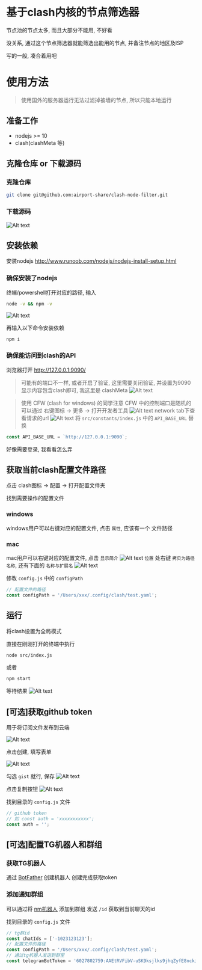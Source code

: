# 基于clash内核的节点筛选器

节点池的节点太多, 而且大部分不能用, 不好看

没关系, 通过这个节点筛选器就能筛选出能用的节点, 并备注节点的地区及ISP

写的一般, 凑合着用吧

# 使用方法

> 使用国外的服务器运行无法过滤掉被墙的节点, 所以只能本地运行

## 准备工作

- nodejs >= 10
- clash(clashMeta 等)

## 克隆仓库 or 下载源码 

### 克隆仓库
```bash
git clone git@github.com:airport-share/clash-node-filter.git
```

### 下载源码
![Alt text](assets/image.png)

## 安装依赖
安装nodejs http://www.runoob.com/nodejs/nodejs-install-setup.html
### 确保安装了nodejs
终端/powershell打开对应的路径, 输入
```bash
node -v && npm -v
```
![Alt text](assets/image-5.png)

再输入以下命令安装依赖
```bash
npm i
```

### 确保能访问到clash的API
浏览器打开 http://127.0.0.1:9090/
> 可能有的端口不一样, 或者开启了验证, 这里需要关闭验证, 并设置为9090
显示内容包含clash即可, 我这里是 clashMeta
![Alt text](assets/image-6.png)

> 使用 CFW (clash for windows) 的同学注意
CFW 中的控制端口是随机的
可以通过 右键图标 -> 更多 -> 打开开发者工具
![Alt text](image.png)
network tab下查看请求的url
![Alt text](image-1.png)
将 `src/constants/index.js` 中的 `API_BASE_URL` 替换
```JavaScript
const API_BASE_URL = `http://127.0.0.1:9090`;
```
好像需要登录, 我看看怎么弄


## 获取当前clash配置文件路径

点击 clash图标 -> 配置 -> 打开配置文件夹

找到需要操作的配置文件

### windows
windows用户可以右键对应的配置文件, 点击 `属性`, 应该有一个 文件路径
### mac
mac用户可以右键对应的配置文件, 点击 `显示简介`
![Alt text](assets/image-8.png)
`位置` 处右键 `拷贝为路径名称`, 还有下面的 `名称与扩展名`
![Alt text](assets/image-7.png)

修改 `config.js` 中的 `configPath`
```javascript
// 配置文件的路径
const configPath = '/Users/xxx/.config/clash/test.yaml';
```

## 运行
将clash设置为全局模式

直接在刚刚打开的终端中执行

```bash
node src/index.js
```

或者

```bash
npm start
```

等待结果
![Alt text](assets/image-9.png)


## [可选]获取github token
用于将订阅文件发布到云端

![Alt text](assets/image-1.png)

点击创建, 填写表单

![Alt text](assets/image-2.png)

勾选 `gist` 就行, 保存
![Alt text](assets/image-3.png)

点击复制按钮
![Alt text](assets/image-4.png)

找到目录的 `config.js` 文件

```JavaScript
// github token
// 如 const auth = 'xxxxxxxxxxx';
const auth = '';
```

## [可选]配置TG机器人和群组
### 获取TG机器人
通过 [BotFather](https://t.me/BotFather) 创建机器人
创建完成获取token

### 添加通知群组
可以通过将 [nm机器人](https://t.me/nmnmfunbot) 添加到群组
发送 `/id` 获取到当前聊天的id


找到目录的 `config.js` 文件

```JavaScript
// tg群id
const chatIds = ['-1023123123'];
// 配置文件的路径
const configPath = '/Users/xxx/.config/clash/test.yaml';
// 通过tg机器人发送到群里
const telegramBotToken = '6027802759:AAEtRVFibV-uSK9ksjlks9jhqZyfE8nckiQ';
```